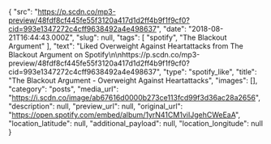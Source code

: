{
  "src": "https://p.scdn.co/mp3-preview/48fdf8cf445fe55f3120a417d1d2ff4b9f1f9cf0?cid=993e1347272c4cff9638492a4e498637",
  "date": "2018-08-21T16:44:43.000Z",
  "slug": null,
  "tags": [
    "spotify",
    "The Blackout Argument"
  ],
  "text": "Liked Overweight Against Heartattacks from The Blackout Argument on Spotify\n\nhttps://p.scdn.co/mp3-preview/48fdf8cf445fe55f3120a417d1d2ff4b9f1f9cf0?cid=993e1347272c4cff9638492a4e498637",
  "type": "spotify_like",
  "title": "The Blackout Argument - Overweight Against Heartattacks",
  "images": [],
  "category": "posts",
  "media_url": "https://i.scdn.co/image/ab67616d0000b273ce113fcd99f3d36ac28a2656",
  "description": null,
  "preview_url": null,
  "original_url": "https://open.spotify.com/embed/album/1yrN41CM1viIJgehCWeEaA",
  "location_latitude": null,
  "additional_payload": null,
  "location_longitude": null
}